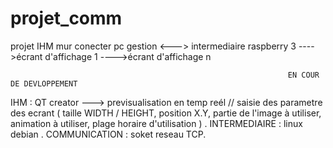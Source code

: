# projet_comm
projet IHM mur conecter pc gestion <---> intermediaire raspberry 3 ---->écrant d'affichage 1
                                                                   ---->écrant d'affichage n


                                                                  
                                                                  EN COUR DE DEVLOPPEMENT
                                                                  
IHM : QT creator ---> previsualisation en temp reél // saisie des parametre des ecrant ( taille WIDTH / HEIGHT, position X.Y, partie de l'image à utiliser, animation à utiliser, plage horaire d'utilisation ) . 
INTERMEDIAIRE : linux debian .
COMMUNICATION : soket reseau TCP.

